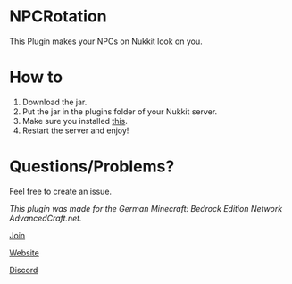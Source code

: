 # NPCRotation
This Plugin makes your NPCs on Nukkit look on you.

# How to
1. Download the jar.
2. Put the jar in the plugins folder of your Nukkit server.
3. Make sure you installed [this](https://nukkitx.com/resources/npc.143/).
4. Restart the server and enjoy!

# Questions/Problems?
Feel free to create an issue.



*This plugin was made for the German Minecraft: Bedrock Edition Network AdvancedCraft.net.*

[Join](https://join.advancedcraft.net)

[Website](https://advancedcraft.net)

[Discord](https://discord.advancedcraft.net)
